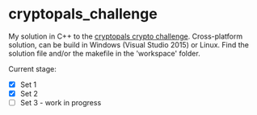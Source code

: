 # cryptopals_challenge
My solution in C++ to the [cryptopals crypto challenge](https://cryptopals.com/).
Cross-platform solution, can be build in Windows (Visual Studio 2015) or Linux.
Find the solution file and/or the makefile in the 'workspace' folder.

Current stage:
- [x] Set 1
- [x] Set 2
- [ ] Set 3 - work in progress
